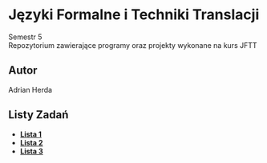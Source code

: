 # Języki Formalne i Techniki Translacji

Semestr 5<br>
Repozytorium zawierające programy oraz projekty wykonane na kurs JFTT

## Autor
Adrian Herda

## Listy Zadań
* [<b>Lista 1</b>](listy_zadan/lista1.pdf)
* [<b>Lista 2</b>](listy_zadan/lista2.pdf)
* [<b>Lista 3</b>](listy_zadan/lista3.pdf)
